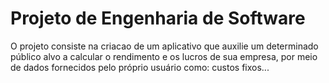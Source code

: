# Projeto de Engenharia de Software 
O projeto consiste na criacao de um aplicativo que auxilie um determinado público alvo a calcular o rendimento e os lucros de sua empresa, por meio de dados fornecidos pelo próprio usuário como: custos fixos...
